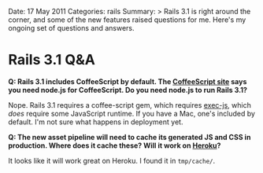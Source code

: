 Date: 17 May 2011
Categories: rails
Summary: >
  Rails 3.1 is right around the corner, and some of the new features raised questions for me. Here's my ongoing set of questions and answers.

# Rails 3.1 Q&A

**Q: Rails 3.1 includes CoffeeScript by default. The [CoffeeScript site](http://jashkenas.github.com/coffee-script/) says you need node.js for CoffeeScript. Do you need node.js to run Rails 3.1?**

Nope. Rails 3.1 requires a coffee-script gem, which requires [exec-js](https://github.com/sstephenson/execjs), which _does_ require some JavaScript runtime. If you have a Mac, one's included by default. I'm not sure what happens in deployment yet.

**Q: The new asset pipeline will need to cache its generated JS and CSS in production. Where does it cache these? Will it work on [Heroku](http://heroku.com)?**

It looks like it will work great on Heroku. I found it in `tmp/cache/`.
